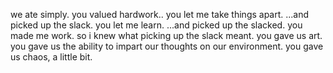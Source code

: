 we ate simply.
you valued hardwork..
you let me take things apart.
...and picked up the slack.
you let me learn.
...and picked up the slacked.
you made me work.
so i knew what picking up the slack meant.
you gave us art.
you gave us the ability to impart our thoughts on our environment.
you gave us chaos, a little bit.